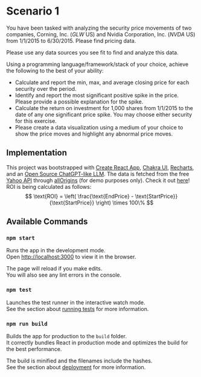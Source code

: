 # Scenario 1
You have been tasked with analyzing the security price movements of two companies, Corning, Inc. (*GLW* US) and Nvidia Corporation, Inc. (*NVDA* US) from 1/1/2015 to 6/30/2015. Please find pricing data.

Please use any data sources you see fit to find and analyze this data.

Using a programming language/framework/stack of your choice, achieve the following to the best of your ability:
- Calculate and report the min, max, and average closing price for each security over the period.
- Identify and report the most significant positive spike in the price. Please provide a possible explanation for the spike.
- Calculate the return on investment for 1,000 shares from 1/1/2015 to the date of any one significant price spike. You may choose either security for this exercise.
- Please create a data visualization using a medium of your choice to show the price moves and highlight any abnormal price moves.

## Implementation
This project was bootstrapped with [Create React App](https://github.com/facebook/create-react-app), [Chakra UI](https://v2.chakra-ui.com/docs/components), [Recharts](https://recharts.org/en-US/api), and an [Open Source ChatGPT-like LLM](https://github.com/PawanOsman/ChatGPT). The data is fetched from the free [Yahoo API](https://query1.finance.yahoo.com/v8/finance/chart/GLW?symbol=GLW&period1=1420070400&period2=1435622400&interval=1d) through [allOrigins](https://allorigins.win/) (for demo purposes only). Check it out [here](https://nestoralfaro.github.io/pbi-scenario-one/)!
ROI is being calculated as follows:
$$ \text{ROI} = \left( \frac{\text{EndPrice} - \text{StartPrice}}{\text{StartPrice}} \right) \times 100\% $$

## Available Commands
### `npm start`
Runs the app in the development mode.<br />
Open [http://localhost:3000](http://localhost:3000) to view it in the browser.

The page will reload if you make edits.<br />
You will also see any lint errors in the console.

### `npm test`
Launches the test runner in the interactive watch mode.<br />
See the section about [running tests](https://facebook.github.io/create-react-app/docs/running-tests) for more information.

### `npm run build`
Builds the app for production to the `build` folder.<br />
It correctly bundles React in production mode and optimizes the build for the best performance.

The build is minified and the filenames include the hashes.<br />
See the section about [deployment](https://facebook.github.io/create-react-app/docs/deployment) for more information.
